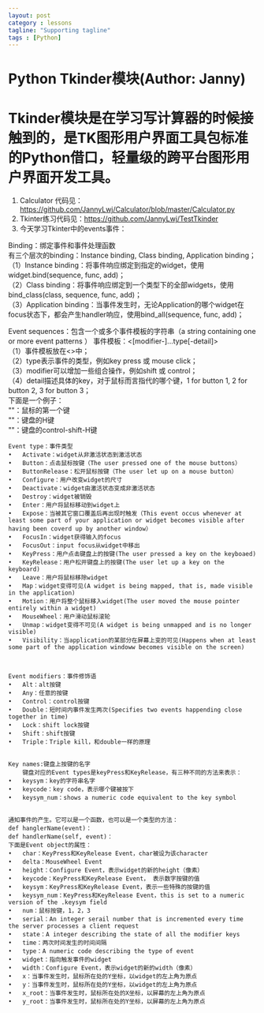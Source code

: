```yaml
---
layout: post
category : lessons
tagline: "Supporting tagline"
tags : [Python]
---
```


#   Python Tkinder模块(Author: Janny)           
#  Tkinder模块是在学习写计算器的时候接触到的，是TK图形用户界面工具包标准的Python借口，轻量级的跨平台图形用户界面开发工具。    
   1.	Calculator 代码见：https://github.com/JannyLwj/Calculator/blob/master/Calculator.py    
   2.	Tkinter练习代码见：https://github.com/JannyLwj/TestTkinder    
   3.	今天学习Tkinter中的events事件：     

   Binding：绑定事件和事件处理函数    
       有三个层次的binding：Instance binding, Class binding, Application binding；         
   （1）Instance binding：将事件响应绑定到指定的widget，使用widget.bind(sequence, func, add)；    
   （2）Class binding：将事件响应绑定到一个类型下的全部widgets，使用bind_class(class, sequence, func, add)；    
   （3）Application binding：当事件发生时，无论Application的哪个widget在focus状态下，都会产生handler响应，使用bind_all(sequence, func, add)；    
    
    
   Event sequences：包含一个或多个事件模板的字符串（a string containing one or more event patterns    ）
   事件模板：<[modifier-]...type[-detail]>    
   （1）事件模板放在<>中；    
   （2）type表示事件的类型，例如key press 或 mouse click；    
   （3）modifier可以增加一些组合操作，例如shift 或 control；    
   （4）detail描述具体的key，对于鼠标而言指代的哪个键，1 for button 1, 2 for button 2, 3 for button 3；    
    下面是一个例子：    
    "<Button-1>"：鼠标的第一个键       
    "<KeyPress-H>"：键盘的H键    
    "<Control-Shift-KeyPress-H>"：键盘的control-shift-H键       
        
            
    Event type：事件类型    
    •	Activate：widget从非激活状态到激活状态    
    •	Button：点击鼠标按键（The user pressed one of the mouse buttons）    
    •	ButtonRelease：松开鼠标按键（The user let up on a mouse button）    
    •	Configure：用户改变widget的尺寸    
    •	Deactivate：widget由激活状态变成非激活状态    
    •	Destroy：widget被销毁    
    •	Enter：用户将鼠标移动到widget上    
    •	Expose：当被其它窗口覆盖后再出现时触发（This event occus whenever at least some part of your application or widget becomes visible after having been coverd up by another window）    
    •	FocusIn：widget获得输入的focus    
    •	FocusOut：input focus从widget中移出    
    •	KeyPress：用户点击键盘上的按键(The user pressed a key on the keyboaed)    
    •	KeyRelease：用户松开键盘上的按键(The user let up a key on the keyboard)    
    •	Leave：用户将鼠标移除widget    
    •	Map：widget变得可见(A widget is being mapped, that is, made visible in the application)    
    •	Motion：用户将整个鼠标移入widget(The user moved the mouse pointer entirely within a widget)    
    •	MouseWheel：用户滑动鼠标滚轮    
    •	Unmap：widget变得不可见(A widget is being unmapped and is no longer visible)    
    •	Visibility：当application的某部分在屏幕上变的可见(Happens when at least some part of the application windoww becomes visible on the screen)
        
            
                
    Event modifiers：事件修饰语    
    •	Alt：alt按键    
    •	Any：任意的按键    
    •	Control：control按键    
    •	Double：短时间内事件发生两次(Specifies two events happending close together in time)    
    •	Lock：shift lock按键    
    •	Shift：shift按键    
    •	Triple：Triple kill，和double一样的原理     
    
    
    Key names:键盘上按键的名字    
        键盘对应的Event types是keyPress和KeyRelease，有三种不同的方法来表示：    
    •	keysym：key的字符串名字    
    •	keycode：key code，表示哪个键被按下    
    •	keysym_num：shows a numeric code equivalent to the key symbol    
    
    
    通知事件的产生。它可以是一个函数，也可以是一个类型的方法：    
    def hanglerName(event)：    
    def handlerName(self, event)：    
    下面是Event object的属性：    
    •	char：KeyPress和KeyRelease Event，char被设为该character    
    •	delta：MouseWheel Event    
    •	height：Configure Event，表示widget的新的height（像素）    
    •	keycode：KeyPress和KeyRelease Event， 表示数字按键的值    
    •	keysym：KeyPress和KeyRelease Event，表示一些特殊的按键的值    
    •	keysym_num：KeyPress和KeyRelease Event，this is set to a numeric version of the .keysym field    
    •	num：鼠标按键，1，2，3    
    •	serial：An integer serail number that is incremented every time the server processes a client request    
    •	state：A integer describing the state of all the modifier keys    
    •	time：两次时间发生的时间间隔    
    •	type：A numeric code describing the type of event    
    •	widget：指向触发事件的widget    
    •	width：Configure Event，表示widget的新的width（像素）    
    •	x：当事件发生时，鼠标所在处的Y坐标，以widget的左上角为原点    
    •	y：当事件发生时，鼠标所在处的Y坐标，以widget的左上角为原点    
    •	x_root：当事件发生时，鼠标所在处的X坐标，以屏幕的左上角为原点    
    •	y_root：当事件发生时，鼠标所在处的Y坐标，以屏幕的左上角为原点    
    
